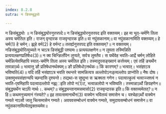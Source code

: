 ```yaml
---
index: 8.2.8
sutra: न ङिसम्बुद्ध्योः

---
```

 न ङिसंबुद्ध्योः ॥ न ङिसंबुद्ध्योरनुत्तरपदे॥ न ङिसंबुद्ध्योरनुत्तरपद इति वक्तव्यम्। इह मा भूत्-चर्मणि तिला अस्य चर्मतिल इति। राजन् वृन्दारक राजवृन्दारक इति॥ वा नपुंसकानाम्॥ वा नपुंसकानामिति वक्तव्यम्॥ हे चर्म(1) हे चर्मन्। झ्र्हे वर्म(2) हे वर्मन्ट॥ तत्तर्ह्यनुत्तरपद इति वक्तव्यम्?॥ न वक्तव्यम्। नङिसंबुद्ध्योरित्युच्यते न चाऽत्र ङिसंबुद्धी पश्यामः॥ प्रत्ययलक्षणेन॥ न लुमता तस्मिन्निति प्रत्ययलक्षणप्रतिषेधः(3)॥ न क्व चिन्ङिर्लोपेन लुप्यते, सर्वत्र लुमतैव। स यथैवेह भवति-आर्द्रे चर्मन् लोहिते चर्मन्नित्येवमिहापि स्यात्-चर्मणि तिला अस्य चर्मतिल इति। तस्मादुपसङ्ख्यानं कर्त्तव्यम्। एवं तर्हि ङ्यर्थेन तावन्नाऽर्थः॥ भत्वात्तु ङौ प्रतिषेधानर्थक्यम्॥ ङौ प्रतिषेधोऽनर्थकः॥ किं कारणम्?॥ भत्वात्। भसंज्ञाऽत्र भविष्यति(4)॥ यदि तर्हि भसंज्ञाऽत्र भवति रथन्तरे सामन्नित्यत्र अल्लोपोऽनःइत्यल्लोपः प्राप्नोति॥ नैषः दोषः। उक्तमुभयसंज्ञान्यपि च्छन्दांसि दृश्यन्ते। तद्यथा-स सुष्ठुभा स ऋक्वता गणेन। पदत्वात्कुत्वं भत्वाज्जश्त्वं न भवति-एवमिहापि पदत्वादल्लोपो नझ्र्इति लोपो न(1)ट, भत्वान्नलोपो न भविष्यति। तस्मान्नाऽर्थो ङिग्रहणेन॥ संबुद्ध्यर्थेन चाऽपि नार्थः।. कथम्?॥ संबुद्ध्यन्तानामसमासो(2) राजवृन्दारक इति॥ किं वक्तव्यमेतत्?॥ न हि॥ कथमनुच्यमानं गंस्यते?॥ इह तावत्समानार्थेन(3) वाक्येन भवितव्यं समासेन च। यश्चेहाऽर्थो वाक्येन गम्यते नाऽसौ जातु चित्समासेन गम्यते। अवयवसम्बोधनं वाक्येन गम्यते, समुदायसम्बोधनं समासेन॥ वा नपुंसकानामित्येतद्वक्तव्यमेव॥ 